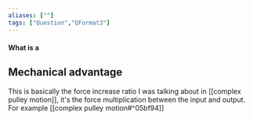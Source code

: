 ```yaml
---
aliases: [""]
tags: ["Question","QFormat3"]
---
```


#### What is a
## Mechanical advantage
This is basically the force increase ratio I was talking about in [[complex pulley motion]], it's the force multiplication between the input and output. For example [[complex pulley motion#^05bf94]]